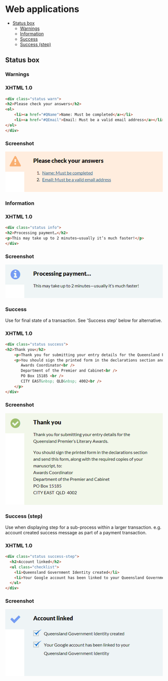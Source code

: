 # Web applications

- [Status box](#status-box)
  - [Warnings](#warnings)
  - [Information](#information)
  - [Success](#success)
  - [Success (step)](#success-step) 

## Status box
### Warnings
### XHTML 1.0
```html
<div class="status warn">
<h2>Please check your answers</h2>
<ol>
    <li><a href="#QName">Name: Must be completed</a></li>
    <li><a href="#QEmail">Email: Must be a valid email address</a></li>
</ol>
</div>
```
### Screenshot
![Warning](images/status-warn.png)

### Information
### XHTML 1.0
```html
<div class="status info">
<h2>Processing payment…</h2>
<p>This may take up to 2 minutes—usually it’s much faster!</p>
</div>
```
### Screenshot
![Information](images/status-info.png)

### Success
Use for final state of a transaction. See 'Success step' below for alternative.
### XHTML 1.0
```html
<div class="status success">
<h2>Thank you</h2>
    <p>Thank you for submitting your entry details for the Queensland Premier’s Literary Awards.</p>
    <p>You should sign the printed form in the declarations section and send this form, along with the required copies of your manuscript, to:<br />
       Awards Coordinator<br />
       Department of the Premier and Cabinet<br />
       PO Box 15185 <br />
       CITY EAST&nbsp; QLD&nbsp; 4002<br />
    </p>
</div>
```
### Screenshot
![Success](images/status-success.png)

### Success (step)
Use when displaying step for a sub-process within a larger transaction.
e.g. account created success message as part of a payment transaction.
### XHTML 1.0
```html
<div class="status success-step">
  <h2>Account linked</h2>
  <ul class="checklist">
    <li>Queensland Government Identity created</li>
    <li>Your Google account has been linked to your Queensland Government Identity</li>
  </ul>
</div>
```
### Screenshot
![Success (step)](images/status-success-step.png)
